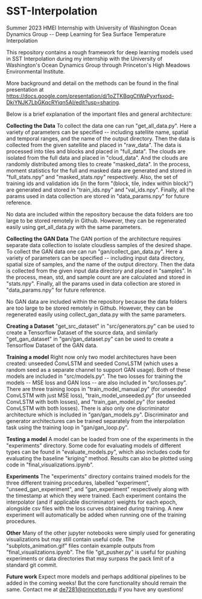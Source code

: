 # SST-Interpolation
Summer 2023 HMEI Internship with University of Washington Ocean Dynamics Group -- Deep Learning for Sea Surface Temperature Interpolation

This repository contains a rough framework for deep learning models used in SST Interpolation during my internship with the University
of Washington's Ocean Dynamics Group through Princeton's High Meadows Environmental Institute.

More background and detail on the methods can be found in the final presentation at 
https://docs.google.com/presentation/d/1oZTKBqgCtWaPyxrfsxod-DkiYNJK7LbGKqcRYiqn5AI/edit?usp=sharing.

Below is a brief explanation of the important files and general architecture:

**Collecting the Data**
To collect the data one can run "get_all_data.py". Here a variety of parameters can be specified -- including satellite name, spatial
and temporal ranges, and the name of the output directory. Then the data is collected from the given satellite and placed in "raw_data".
The data is processed into tiles and blocks and placed in "full_data". The clouds are isolated from the full data and placed in 
"cloud_data". And the clouds are randomly distributed among tiles to create "masked_data". In the process, moment statistics for the
full and masked data are generated and stored in "full_stats.npy" and "masked_stats.npy" respectively. Also, the set
of training ids and validation ids (in the form "(block, tile, index within block)") are generated and stored in 
"train_ids.npy" and "val_ids.npy". Finally, all the params used in data collection are stored in "data_params.npy" for future reference.

No data are included within the repository because the data folders are too large to be stored remotely in Github. However, they can be
regenerated easily using get_all_data.py with the same parameters.

**Collecting the GAN Data**
The GAN portion of the architecture requires separate data collection to isolate cloudless samples of the desired shape. To collect
the GAN data one can run "gan/collect_gan_data.py". Here a variety of parameters can be specified -- including input data directory,
spatial size of samples, and the name of the output directory. Then the data is collected from the given input data directory and placed
in "samples". In the process, mean, std, and sample count are are calculated and stored in "stats.npy". Finally, all the params used in 
data collection are stored in "data_params.npy" for future reference.

No GAN data are included within the repository because the data folders are too large to be stored remotely in Github. However, they can be
regenerated easily using collect_gan_data.py with the same parameters.

**Creating a Dataset**
"get_src_dataset" in "src/generators.py" can be used to create a Tensorflow Dataset of the source data, and similarly "get_gan_dataset" in
"gan/gan_dataset.py" can be used to create a Tensorflow Dataset of the GAN data.

**Training a model**
Right now only two model architectures have been created: unseeded ConvLSTM and seeded ConvLSTM (which uses a random seed as a separate channel
to support GAN usage). Both of these models are included in "src/models.py". The two losses for training the models -- MSE loss and GAN loss --
are also included in "src/losses.py". There are three training loops in "train_model_manual.py" (for unseeded ConvLSTM with just MSE loss),
"train_model_unseeded.py" (for unseeded ConvLSTM with both losses), and "train_gan_model.py" (for seeded ConvLSTM with both losses). There
is also only one discriminator architecture which is included in "gan/gan_models.py". Discriminator and generator architectures can be trained
separately from the interpolation task using the training loop in "gan/gan_loop.py". 

**Testing a model**
A model can be loaded from one of the experiments in the "experiments" directory. Some code for evaluating models of different types can be found
in "evaluate_models.py", which also includes code for evaluating the baseline "kriging" method. Results can also be plotted using code in 
"final_visualizations.ipynb".

**Experiments**
The "experiments" directory contains trained models for the three different training procedures, labelled "experiment", "unseed_gan_experiment", and
"gan_experiment" respectively along with the timestamp at which they were trained. Each experiment contains the interpolator (and if applicable discriminator)
weights for each epoch, alongside csv files with the loss curves obtained during training. A new experiment will automatically be added when running
one of the training procedures.

**Other**
Many of the other jupyter notebooks were simply used for generating visualizations but may still contain useful code. The "subplots_animation.gif" files
contain example outputs from "final_visualizations.ipynb". The file "git_pusher.py" is useful for pushing experiments or data directories that may 
surpass the pack limit of a standard git commit.

**Future work**
Expect more models and perhaps additional pipelines to be added in the coming weeks! But the core functionality should remain the same. Contact me
at de7281@princeton.edu if you have any questions!



